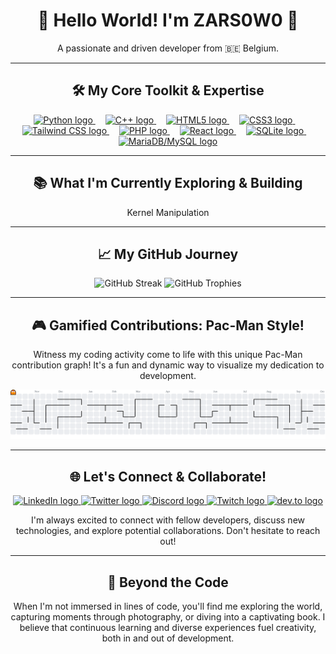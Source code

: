 <h1 align="center">👋 Hello World! I'm ZARS0W0 🚀</h1>

<p align="center">
  A passionate and driven developer from 🇧🇪 Belgium.</p>

---

<h2 align="center">🛠️ My Core Toolkit & Expertise</h2>

<div align="center">
  <a href="https://www.python.org/" target="_blank" rel="noopener noreferrer" title="Python">
    <img src="https://skillicons.dev/icons?i=py" height="60" alt="Python logo" />
  </a>
  <img width="12" />
  <a href="https://isocpp.org/" target="_blank" rel="noopener noreferrer" title="C++">
    <img src="https://cdn.jsdelivr.net/gh/devicons/devicon/icons/cplusplus/cplusplus-original.svg" height="60" alt="C++ logo" />
  </a>
  <img width="12" />
  <a href="https://html.spec.whatwg.org/multipage/" target="_blank" rel="noopener noreferrer" title="HTML5">
    <img src="https://skillicons.dev/icons?i=html" height="60" alt="HTML5 logo" />
  </a>
  <img width="12" />
  <a href="https://www.w3.org/Style/CSS/" target="_blank" rel="noopener noreferrer" title="CSS3">
    <img src="https://skillicons.dev/icons?i=css" height="60" alt="CSS3 logo" />
  </a>
  <img width="12" />
  <a href="https://tailwindcss.com/" target="_blank" rel="noopener noreferrer" title="Tailwind CSS">
    <img src="https://skillicons.dev/icons?i=tailwind" height="60" alt="Tailwind CSS logo" />
  </a>
  <img width="12" />
  <a href="https://www.php.net/" target="_blank" rel="noopener noreferrer" title="PHP">
    <img src="https://skillicons.dev/icons?i=php" height="60" alt="PHP logo" />
  </a>
  <img width="12" />
  <a href="https://react.dev/" target="_blank" rel="noopener noreferrer" title="React">
    <img src="https://skillicons.dev/icons?i=react" height="60" alt="React logo" />
  </a>
  <img width="12" />
  <a href="https://www.sqlite.org/index.html" target="_blank" rel="noopener noreferrer" title="SQLite">
    <img src="https://skillicons.dev/icons?i=sqlite" height="60" alt="SQLite logo" />
  </a>
  <img width="12" />
  <a href="https://mariadb.org/" target="_blank" rel="noopener noreferrer" title="MariaDB/MySQL">
    <img src="https://skillicons.dev/icons?i=mysql" height="60" alt="MariaDB/MySQL logo" />
  </a>
</div>

---

<h2 align="center">📚 What I'm Currently Exploring & Building</h2>

<p align="center">
  Kernel Manipulation
</p>

---

<h2 align="center">📈 My GitHub Journey</h2>

<div align="center">
  <img src="https://streak-stats.demolab.com?user=ZARS0W0&locale=en&mode=daily&theme=dracula&hide_border=false&border_radius=5&order=3" height="150" alt="GitHub Streak"  />
  <img src="https://github-profile-trophy.vercel.app?username=ZARS0W0&theme=dracula&column=-1&row=1&margin-w=8&margin-h=8&no-bg=false&no-frame=false&order=4" height="150" alt="GitHub Trophies"  />
</div>

---

<h2 align="center">🎮 Gamified Contributions: Pac-Man Style!</h2>

<p align="center">
  Witness my coding activity come to life with this unique Pac-Man contribution graph! It's a fun and dynamic way to visualize my dedication to development.
</p>

<picture>
  <source media="(prefers-color-scheme: dark)" srcset="https://raw.githubusercontent.com/ZARS0W0/ZARS0W0/output/pacman-contribution-graph-dark.svg">
  <source media="(prefers-color-scheme: light)" srcset="https://raw.githubusercontent.com/ZARS0W0/ZARS0W0/output/pacman-contribution-graph.svg">
  <img alt="Pac-Man contribution graph" src="https://raw.githubusercontent.com/ZARS0W0/ZARS0W0/output/pacman-contribution-graph.svg">
</picture>

---

<h2 align="center">🌐 Let's Connect & Collaborate!</h2>

<div align="center">
  <a href="https://www.linkedin.com/in/your-linkedin-profile" target="_blank" rel="noopener noreferrer" title="Connect on LinkedIn (Update this link!)">
    <img src="https://img.shields.io/static/v1?message=LinkedIn&logo=linkedin&label=&color=0077B5&logoColor=white&labelColor=&style=for-the-badge" height="25" alt="LinkedIn logo" />
  </a>
  <a href="https://twitter.com/your-twitter-handle" target="_blank" rel="noopener noreferrer" title="Follow on Twitter (Update this link!)">
    <img src="https://img.shields.io/static/v1?message=Twitter&logo=twitter&label=&color=1DA1F2&logoColor=white&labelColor=&style=for-the-badge" height="25" alt="Twitter logo" />
  </a>
  <a href="https://discordapp.com/users/your-discord-id" target="_blank" rel="noopener noreferrer" title="Chat on Discord (Update this link!)">
    <img src="https://img.shields.io/static/v1?message=Discord&logo=discord&label=&color=7289DA&logoColor=white&labelColor=&style=for-the-badge" height="25" alt="Discord logo" />
  </a>
  <a href="https://www.twitch.tv/your-twitch-channel" target="_blank" rel="noopener noreferrer" title="Watch me on Twitch (Update this link!)">
    <img src="https://img.shields.io/static/v1?message=Twitch&logo=twitch&label=&color=9146FF&logoColor=white&labelColor=&style=for-the-badge" height="25" alt="Twitch logo" />
  </a>
  <a href="https://dev.to/your-devto-username" target="_blank" rel="noopener noreferrer" title="Read my articles on dev.to (Update this link!)">
    <img src="https://img.shields.io/static/v1?message=dev.to&logo=dev.to&label=&color=0A0A0A&logoColor=white&labelColor=&style=for-the-badge" height="25" alt="dev.to logo" />
  </a>
</div>

<p align="center">
  I'm always excited to connect with fellow developers, discuss new technologies, and explore potential collaborations. Don't hesitate to reach out!
</p>

---

<h2 align="center">🌟 Beyond the Code</h2>

<p align="center">
  When I'm not immersed in lines of code, you'll find me exploring the world, capturing moments through photography, or diving into a captivating book. I believe that continuous learning and diverse experiences fuel creativity, both in and out of development.
</p>


